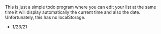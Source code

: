 This is just a simple todo program where you can edit your list at the same time it will display automatically the current time and also the date. Unfortunately, this has no localStorage.

- 1/23/21
